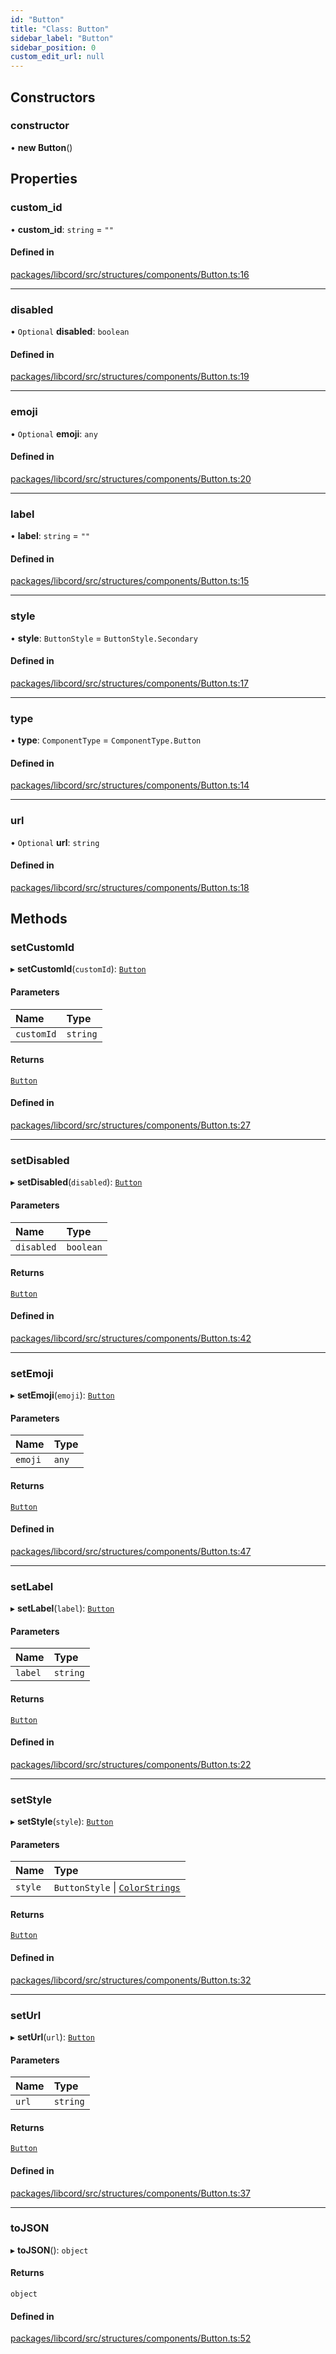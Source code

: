 ```yaml
---
id: "Button"
title: "Class: Button"
sidebar_label: "Button"
sidebar_position: 0
custom_edit_url: null
---
```


## Constructors

### constructor

• **new Button**()

## Properties

### custom\_id

• **custom\_id**: `string` = `""`

#### Defined in

[packages/libcord/src/structures/components/Button.ts:16](https://github.com/Libcord/libcord/blob/60a6e24/packages/libcord/src/structures/components/Button.ts#L16)

___

### disabled

• `Optional` **disabled**: `boolean`

#### Defined in

[packages/libcord/src/structures/components/Button.ts:19](https://github.com/Libcord/libcord/blob/60a6e24/packages/libcord/src/structures/components/Button.ts#L19)

___

### emoji

• `Optional` **emoji**: `any`

#### Defined in

[packages/libcord/src/structures/components/Button.ts:20](https://github.com/Libcord/libcord/blob/60a6e24/packages/libcord/src/structures/components/Button.ts#L20)

___

### label

• **label**: `string` = `""`

#### Defined in

[packages/libcord/src/structures/components/Button.ts:15](https://github.com/Libcord/libcord/blob/60a6e24/packages/libcord/src/structures/components/Button.ts#L15)

___

### style

• **style**: `ButtonStyle` = `ButtonStyle.Secondary`

#### Defined in

[packages/libcord/src/structures/components/Button.ts:17](https://github.com/Libcord/libcord/blob/60a6e24/packages/libcord/src/structures/components/Button.ts#L17)

___

### type

• **type**: `ComponentType` = `ComponentType.Button`

#### Defined in

[packages/libcord/src/structures/components/Button.ts:14](https://github.com/Libcord/libcord/blob/60a6e24/packages/libcord/src/structures/components/Button.ts#L14)

___

### url

• `Optional` **url**: `string`

#### Defined in

[packages/libcord/src/structures/components/Button.ts:18](https://github.com/Libcord/libcord/blob/60a6e24/packages/libcord/src/structures/components/Button.ts#L18)

## Methods

### setCustomId

▸ **setCustomId**(`customId`): [`Button`](Button.md)

#### Parameters

| Name | Type |
| :------ | :------ |
| `customId` | `string` |

#### Returns

[`Button`](Button.md)

#### Defined in

[packages/libcord/src/structures/components/Button.ts:27](https://github.com/Libcord/libcord/blob/60a6e24/packages/libcord/src/structures/components/Button.ts#L27)

___

### setDisabled

▸ **setDisabled**(`disabled`): [`Button`](Button.md)

#### Parameters

| Name | Type |
| :------ | :------ |
| `disabled` | `boolean` |

#### Returns

[`Button`](Button.md)

#### Defined in

[packages/libcord/src/structures/components/Button.ts:42](https://github.com/Libcord/libcord/blob/60a6e24/packages/libcord/src/structures/components/Button.ts#L42)

___

### setEmoji

▸ **setEmoji**(`emoji`): [`Button`](Button.md)

#### Parameters

| Name | Type |
| :------ | :------ |
| `emoji` | `any` |

#### Returns

[`Button`](Button.md)

#### Defined in

[packages/libcord/src/structures/components/Button.ts:47](https://github.com/Libcord/libcord/blob/60a6e24/packages/libcord/src/structures/components/Button.ts#L47)

___

### setLabel

▸ **setLabel**(`label`): [`Button`](Button.md)

#### Parameters

| Name | Type |
| :------ | :------ |
| `label` | `string` |

#### Returns

[`Button`](Button.md)

#### Defined in

[packages/libcord/src/structures/components/Button.ts:22](https://github.com/Libcord/libcord/blob/60a6e24/packages/libcord/src/structures/components/Button.ts#L22)

___

### setStyle

▸ **setStyle**(`style`): [`Button`](Button.md)

#### Parameters

| Name | Type |
| :------ | :------ |
| `style` | `ButtonStyle` \| [`ColorStrings`](../modules.md#colorstrings) |

#### Returns

[`Button`](Button.md)

#### Defined in

[packages/libcord/src/structures/components/Button.ts:32](https://github.com/Libcord/libcord/blob/60a6e24/packages/libcord/src/structures/components/Button.ts#L32)

___

### setUrl

▸ **setUrl**(`url`): [`Button`](Button.md)

#### Parameters

| Name | Type |
| :------ | :------ |
| `url` | `string` |

#### Returns

[`Button`](Button.md)

#### Defined in

[packages/libcord/src/structures/components/Button.ts:37](https://github.com/Libcord/libcord/blob/60a6e24/packages/libcord/src/structures/components/Button.ts#L37)

___

### toJSON

▸ **toJSON**(): `object`

#### Returns

`object`

#### Defined in

[packages/libcord/src/structures/components/Button.ts:52](https://github.com/Libcord/libcord/blob/60a6e24/packages/libcord/src/structures/components/Button.ts#L52)

